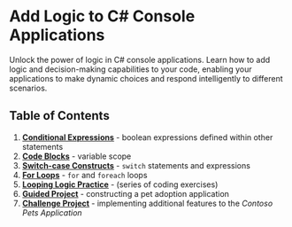 # Add Logic to C# Console Applications

Unlock the power of logic in C# console applications. Learn how to add logic and decision-making capabilities to your code, enabling your applications to make dynamic choices and respond intelligently to different scenarios.

## Table of Contents

1. [**<ins>Conditional Expressions</ins>**](01-conditional-expressions.md) - boolean expressions defined within other statements
2. [**<ins>Code Blocks</ins>**](02-code-blocks.md) - variable scope
3. [**<ins>Switch-case Constructs</ins>**](03-switch-case-constructs.md) - `switch` statements and expressions
4. [**<ins>For Loops</ins>**](04-for-loops.md) - `for` and `foreach` loops
5. [**<ins>Looping Logic Practice</ins>**](05-looping-logic-practice.md) - (series of coding exercises)
6. [**<ins>Guided Project</ins>**](06-guided-project.md) - constructing a pet adoption application
7. [**<ins>Challenge Project</ins>**](07-challenge-project.md) - implementing additional features to the *Contoso Pets Application*